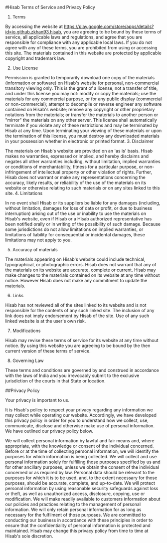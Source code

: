 #Hisab Terms of Service and Privacy Policy

1. Terms

By accessing the website at https://play.google.com/store/apps/details?id=io.github.zkhan93.hisab, you are agreeing to be bound by these terms of service, all applicable laws and regulations, and agree that you are responsible for compliance with any applicable local laws. If you do not agree with any of these terms, you are prohibited from using or accessing this site. The materials contained in this website are protected by applicable copyright and trademark law.

2. Use License

Permission is granted to temporarily download one copy of the materials (information or software) on Hisab's website for personal, non-commercial transitory viewing only. This is the grant of a license, not a transfer of title, and under this license you may not:
modify or copy the materials;
use the materials for any commercial purpose, or for any public display (commercial or non-commercial);
attempt to decompile or reverse engineer any software contained on Hisab's website;
remove any copyright or other proprietary notations from the materials; or
transfer the materials to another person or "mirror" the materials on any other server.
This license shall automatically terminate if you violate any of these restrictions and may be terminated by Hisab at any time. Upon terminating your viewing of these materials or upon the termination of this license, you must destroy any downloaded materials in your possession whether in electronic or printed format.
3. Disclaimer

The materials on Hisab's website are provided on an 'as is' basis. Hisab makes no warranties, expressed or implied, and hereby disclaims and negates all other warranties including, without limitation, implied warranties or conditions of merchantability, fitness for a particular purpose, or non-infringement of intellectual property or other violation of rights.
Further, Hisab does not warrant or make any representations concerning the accuracy, likely results, or reliability of the use of the materials on its website or otherwise relating to such materials or on any sites linked to this site.
4. Limitations

In no event shall Hisab or its suppliers be liable for any damages (including, without limitation, damages for loss of data or profit, or due to business interruption) arising out of the use or inability to use the materials on Hisab's website, even if Hisab or a Hisab authorized representative has been notified orally or in writing of the possibility of such damage. Because some jurisdictions do not allow limitations on implied warranties, or limitations of liability for consequential or incidental damages, these limitations may not apply to you.

5. Accuracy of materials

The materials appearing on Hisab's website could include technical, typographical, or photographic errors. Hisab does not warrant that any of the materials on its website are accurate, complete or current. Hisab may make changes to the materials contained on its website at any time without notice. However Hisab does not make any commitment to update the materials.

6. Links

Hisab has not reviewed all of the sites linked to its website and is not responsible for the contents of any such linked site. The inclusion of any link does not imply endorsement by Hisab of the site. Use of any such linked website is at the user's own risk.

7. Modifications

Hisab may revise these terms of service for its website at any time without notice. By using this website you are agreeing to be bound by the then current version of these terms of service.

8. Governing Law

These terms and conditions are governed by and construed in accordance with the laws of India and you irrevocably submit to the exclusive jurisdiction of the courts in that State or location.

##Privacy Policy

Your privacy is important to us.

It is Hisab's policy to respect your privacy regarding any information we may collect while operating our website. Accordingly, we have developed this privacy policy in order for you to understand how we collect, use, communicate, disclose and otherwise make use of personal information. We have outlined our privacy policy below.

We will collect personal information by lawful and fair means and, where appropriate, with the knowledge or consent of the individual concerned.
Before or at the time of collecting personal information, we will identify the purposes for which information is being collected.
We will collect and use personal information solely for fulfilling those purposes specified by us and for other ancillary purposes, unless we obtain the consent of the individual concerned or as required by law.
Personal data should be relevant to the purposes for which it is to be used, and, to the extent necessary for those purposes, should be accurate, complete, and up-to-date.
We will protect personal information by using reasonable security safeguards against loss or theft, as well as unauthorized access, disclosure, copying, use or modification.
We will make readily available to customers information about our policies and practices relating to the management of personal information.
We will only retain personal information for as long as necessary for the fulfilment of those purposes.
We are committed to conducting our business in accordance with these principles in order to ensure that the confidentiality of personal information is protected and maintained. Hisab may change this privacy policy from time to time at Hisab's sole discretion.